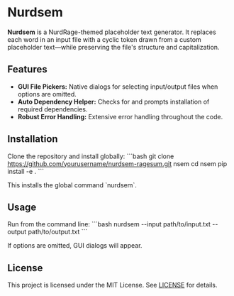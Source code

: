 # Nurdsem

**Nurdsem** is a NurdRage-themed placeholder text generator. It replaces each word in an input file with a cyclic token drawn from a custom placeholder text—while preserving the file's structure and capitalization.

## Features
- **GUI File Pickers:** Native dialogs for selecting input/output files when options are omitted.
- **Auto Dependency Helper:** Checks for and prompts installation of required dependencies.
- **Robust Error Handling:** Extensive error handling throughout the code.

## Installation

Clone the repository and install globally:
\`\`\`bash
git clone https://github.com/yourusername/nurdsem-ragesum.git nsem
cd nsem
pip install -e .
\`\`\`

This installs the global command \`nurdsem\`.

## Usage

Run from the command line:
\`\`\`bash
nurdsem --input path/to/input.txt --output path/to/output.txt
\`\`\`

If options are omitted, GUI dialogs will appear.

## License

This project is licensed under the MIT License. See [LICENSE](LICENSE) for details.
